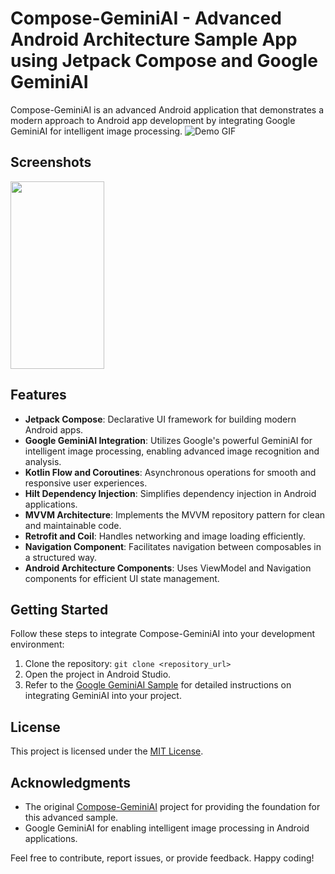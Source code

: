# Compose-GeminiAI - Advanced Android Architecture Sample App using Jetpack Compose and Google GeminiAI

Compose-GeminiAI is an advanced Android application that demonstrates a modern approach to Android app development by integrating Google GeminiAI for intelligent image processing.
![Demo GIF](https://i.imgur.com/M0k8IeV.gif)

## Screenshots

<img src="https://i.imgur.com/He9jABB.png" width="150" height="300">

## Features

- **Jetpack Compose**: Declarative UI framework for building modern Android apps.
- **Google GeminiAI Integration**: Utilizes Google's powerful GeminiAI for intelligent image processing, enabling advanced image recognition and analysis.
- **Kotlin Flow and Coroutines**: Asynchronous operations for smooth and responsive user experiences.
- **Hilt Dependency Injection**: Simplifies dependency injection in Android applications.
- **MVVM Architecture**: Implements the MVVM repository pattern for clean and maintainable code.
- **Retrofit and Coil**: Handles networking and image loading efficiently.
- **Navigation Component**: Facilitates navigation between composables in a structured way.
- **Android Architecture Components**: Uses ViewModel and Navigation components for efficient UI state management.

## Getting Started

Follow these steps to integrate Compose-GeminiAI into your development environment:

1. Clone the repository: `git clone <repository_url>`
2. Open the project in Android Studio.
3. Refer to the [Google GeminiAI Sample](https://ai.google.dev/tutorials/android_quickstart) for detailed instructions on integrating GeminiAI into your project.

## License

This project is licensed under the [MIT License](LICENSE).

## Acknowledgments

- The original [Compose-GeminiAI]([<insert_original_sample_link_here>](https://github.com/VinayByte/GeminiAI-jetpack-compose-android-sample)) project for providing the foundation for this advanced sample.
- Google GeminiAI for enabling intelligent image processing in Android applications.

Feel free to contribute, report issues, or provide feedback. Happy coding!
